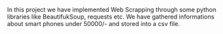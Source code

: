 In this project we have implemented Web Scrapping through some python libraries like BeautifukSoup, requests etc. We have gathered informations about smart phones under 50000/- and stored into a csv file. 
